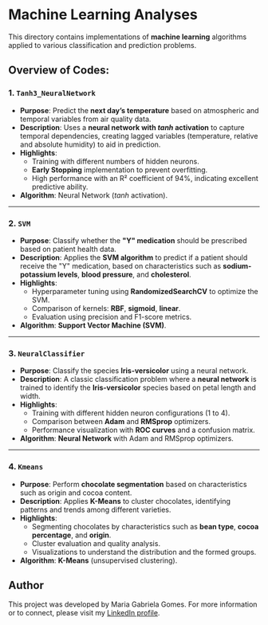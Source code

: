 # **Machine Learning Analyses** 

This directory contains implementations of **machine learning** algorithms applied to various classification and prediction problems.

## **Overview of Codes**:

### 1. `Tanh3_NeuralNetwork`
   - **Purpose**: Predict the **next day’s temperature** based on atmospheric and temporal variables from air quality data.
   - **Description**: Uses a **neural network with *tanh* activation** to capture temporal dependencies, creating lagged variables (temperature, relative and absolute humidity) to aid in prediction.
   - **Highlights**:
     - Training with different numbers of hidden neurons.
     - **Early Stopping** implementation to prevent overfitting.
     - High performance with an R² coefficient of 94%, indicating excellent predictive ability.
   - **Algorithm**: Neural Network (*tanh* activation).

---

### 2. `SVM`
   - **Purpose**: Classify whether the **"Y" medication** should be prescribed based on patient health data.
   - **Description**: Applies the **SVM algorithm** to predict if a patient should receive the "Y" medication, based on characteristics such as **sodium-potassium levels**, **blood pressure**, and **cholesterol**.
   - **Highlights**:
     - Hyperparameter tuning using **RandomizedSearchCV** to optimize the SVM.
     - Comparison of kernels: **RBF**, **sigmoid**, **linear**.
     - Evaluation using precision and F1-score metrics.
   - **Algorithm**: **Support Vector Machine (SVM)**.

---

### 3. `NeuralClassifier`
   - **Purpose**: Classify the species **Iris-versicolor** using a neural network.
   - **Description**: A classic classification problem where a **neural network** is trained to identify the **Iris-versicolor** species based on petal length and width.
   - **Highlights**:
     - Training with different hidden neuron configurations (1 to 4).
     - Comparison between **Adam** and **RMSprop** optimizers.
     - Performance visualization with **ROC curves** and a confusion matrix.
   - **Algorithm**: **Neural Network** with Adam and RMSprop optimizers.

---

### 4. `Kmeans`
   - **Purpose**: Perform **chocolate segmentation** based on characteristics such as origin and cocoa content.
   - **Description**: Applies **K-Means** to cluster chocolates, identifying patterns and trends among different varieties.
   - **Highlights**:
     - Segmenting chocolates by characteristics such as **bean type**, **cocoa percentage**, and **origin**.
     - Cluster evaluation and quality analysis.
     - Visualizations to understand the distribution and the formed groups.
   - **Algorithm**: **K-Means** (unsupervised clustering).

## Author
This project was developed by Maria Gabriela Gomes. For more information or to connect, please visit my [LinkedIn profile](https://www.linkedin.com/in/maria-gabriela-gomes-27097431b?utm_source=share&utm_campaign=share_via&utm_content=profile&utm_medium=android_app).
